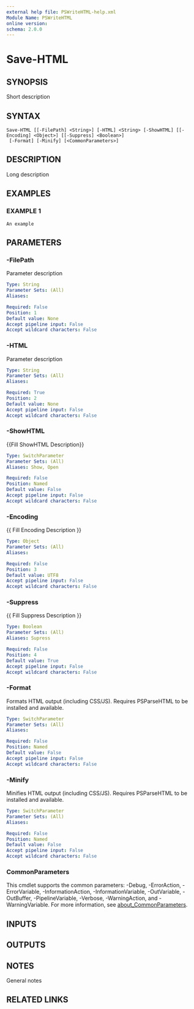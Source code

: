 ```yaml
---
external help file: PSWriteHTML-help.xml
Module Name: PSWriteHTML
online version:
schema: 2.0.0
---
```


# Save-HTML

## SYNOPSIS
Short description

## SYNTAX

```
Save-HTML [[-FilePath] <String>] [-HTML] <String> [-ShowHTML] [[-Encoding] <Object>] [[-Suppress] <Boolean>]
 [-Format] [-Minify] [<CommonParameters>]
```

## DESCRIPTION
Long description

## EXAMPLES

### EXAMPLE 1
```
An example
```

## PARAMETERS

### -FilePath
Parameter description

```yaml
Type: String
Parameter Sets: (All)
Aliases:

Required: False
Position: 1
Default value: None
Accept pipeline input: False
Accept wildcard characters: False
```

### -HTML
Parameter description

```yaml
Type: String
Parameter Sets: (All)
Aliases:

Required: True
Position: 2
Default value: None
Accept pipeline input: False
Accept wildcard characters: False
```

### -ShowHTML
{{Fill ShowHTML Description}}

```yaml
Type: SwitchParameter
Parameter Sets: (All)
Aliases: Show, Open

Required: False
Position: Named
Default value: False
Accept pipeline input: False
Accept wildcard characters: False
```

### -Encoding
{{ Fill Encoding Description }}

```yaml
Type: Object
Parameter Sets: (All)
Aliases:

Required: False
Position: 3
Default value: UTF8
Accept pipeline input: False
Accept wildcard characters: False
```

### -Suppress
{{ Fill Suppress Description }}

```yaml
Type: Boolean
Parameter Sets: (All)
Aliases: Supress

Required: False
Position: 4
Default value: True
Accept pipeline input: False
Accept wildcard characters: False
```

### -Format
Formats HTML output (including CSS/JS). Requires PSParseHTML to be installed and available.

```yaml
Type: SwitchParameter
Parameter Sets: (All)
Aliases:

Required: False
Position: Named
Default value: False
Accept pipeline input: False
Accept wildcard characters: False
```

### -Minify
Minifies HTML output (including CSS/JS). Requires PSParseHTML to be installed and available.

```yaml
Type: SwitchParameter
Parameter Sets: (All)
Aliases:

Required: False
Position: Named
Default value: False
Accept pipeline input: False
Accept wildcard characters: False
```

### CommonParameters
This cmdlet supports the common parameters: -Debug, -ErrorAction, -ErrorVariable, -InformationAction, -InformationVariable, -OutVariable, -OutBuffer, -PipelineVariable, -Verbose, -WarningAction, and -WarningVariable. For more information, see [about_CommonParameters](http://go.microsoft.com/fwlink/?LinkID=113216).

## INPUTS

## OUTPUTS

## NOTES
General notes

## RELATED LINKS
